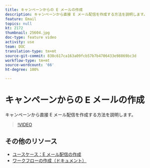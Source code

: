 ```yaml
---
title: キャンペーンからの E メールの作成
description: キャンペーンから直接 E メール配信を作成する方法を説明します。
feature: Email
topics: null
kt: 2172
thumbnail: 25604.jpg
doc-type: feature video
activity: use
team: DOC
translation-type: tm+mt
source-git-commit: 838c617ca163a09fcb57b7b4706433e98869bc3d
workflow-type: tm+mt
source-wordcount: '66'
ht-degree: 100%

---
```



# キャンペーンからの E メールの作成

キャンペーンから直接 E メール配信を作成する方法を説明します。

>[!VIDEO](https://video.tv.adobe.com/v/25604?quality=12)

## その他のリソース

* [ユースケース：E メール配信の作成](https://docs.adobe.com/content/help/ja-JP/campaign-classic/using/designing-content/editing-html-content/use-case--creating-an-email-delivery.html)
* [ワークフローの作成（ドキュメント）](https://docs.adobe.com/content/help/ja-JP/campaign-classic/using/automating-with-workflows/general-operation/building-a-workflow.html)
